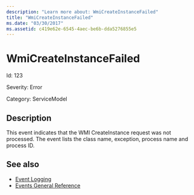 ```yaml
---
description: "Learn more about: WmiCreateInstanceFailed"
title: "WmiCreateInstanceFailed"
ms.date: "03/30/2017"
ms.assetid: c419e62e-6545-4aec-be6b-dda5276855e5
---
```

# WmiCreateInstanceFailed

Id: 123  
  
 Severity: Error  
  
 Category: ServiceModel  
  
## Description  

 This event indicates that the WMI CreateInstance request was not processed. The event lists the class name, exception, process name and process ID.  
  
## See also

- [Event Logging](index.md)
- [Events General Reference](events-general-reference.md)
